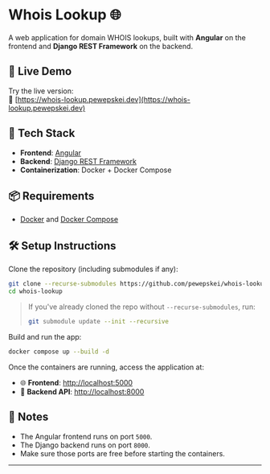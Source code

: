 # Whois Lookup 🌐

A web application for domain WHOIS lookups, built with **Angular** on the frontend and **Django REST Framework** on the backend.

## 🚀 Live Demo

Try the live version:  
🔗 [https://whois-lookup.pewepskei.dev](https://whois-lookup.pewepskei.dev)

## 🧱 Tech Stack

- **Frontend**: [Angular](https://github.com/pewepskei/whois-angular-wrapper)
- **Backend**: [Django REST Framework](https://github.com/pewepskei/whois-django-wrapper)  
- **Containerization**: Docker + Docker Compose

## 📦 Requirements

- [Docker](https://www.docker.com/) and [Docker Compose](https://docs.docker.com/compose/)

## 🛠️ Setup Instructions

Clone the repository (including submodules if any):

```bash
git clone --recurse-submodules https://github.com/pewepskei/whois-lookup.git
cd whois-lookup
```

> If you've already cloned the repo without `--recurse-submodules`, run:
> ```bash
> git submodule update --init --recursive
> ```

Build and run the app:

```bash
docker compose up --build -d
```

Once the containers are running, access the application at:

- 🌐 **Frontend**: [http://localhost:5000](http://localhost:5000)
- 🔌 **Backend API**: [http://localhost:8000](http://localhost:8000)

## 📝 Notes

- The Angular frontend runs on port `5000`.
- The Django backend runs on port `8000`.
- Make sure those ports are free before starting the containers.

---

